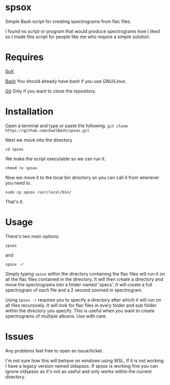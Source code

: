 # spsox
Simple Bash script for creating spectrograms from flac files. 

I found no script or program that would produce spectrograms how I liked so I made this script for people like me who require
a simple solution.

# Requires

[SoX](http://sox.sourceforge.net/)

[Bash](https://www.gnu.org/software/bash/) 
You should already have bash if you use GNU/Linux. 

[Git](https://git-scm.com/download/linux) 
Only if you want to clone the repository.
# Installation

Open a terminal and type or paste the following.
`git clone https://github.com/EwolBash/spsox.git`

Next we move into the directory

`cd spsox`

We make the script executable so we can run it.

`chmod +x spsox`

Now we move it to the local bin directory so you can call it from wherever you need to.

`sudo cp spsox /usr/local/bin/`

That's it.

# Usage

There's two main options.

`spsox`

and

`spsox -r`

Simply typing `spsox` within the directory containing the flac files will run it on all the flac files contained in the directory.
It will then create a directory and move the spectrograms into a folder named 'specs'. It will create a full spectrogram of each file and a 2 second zoomed in spectrogram.

Using `spsox -r` requires you to specify a directory after which it will run on all files recursively. It will look for flac files in every folder and sub folder within the directory you specify. This is useful when you want to create spectrograms of multiple albums. Use with care.

# Issues

Any problems feel free to open an issue/ticket.

I'm not sure how this will behave on windows using WSL. If it is not working I have a legacy version named oldspsox. If spsox is working fine you can ignore oldspsox as it's not as useful and only works within the current directory.
